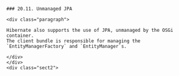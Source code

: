    ### 20.11. Unmanaged JPA

    <div class="paragraph">

    Hibernate also supports the use of JPA, unmanaged by the OSGi container.
    The client bundle is responsible for managing the `EntityManagerFactory` and `EntityManager`s.

    </div>
    </div>
    <div class="sect2">
